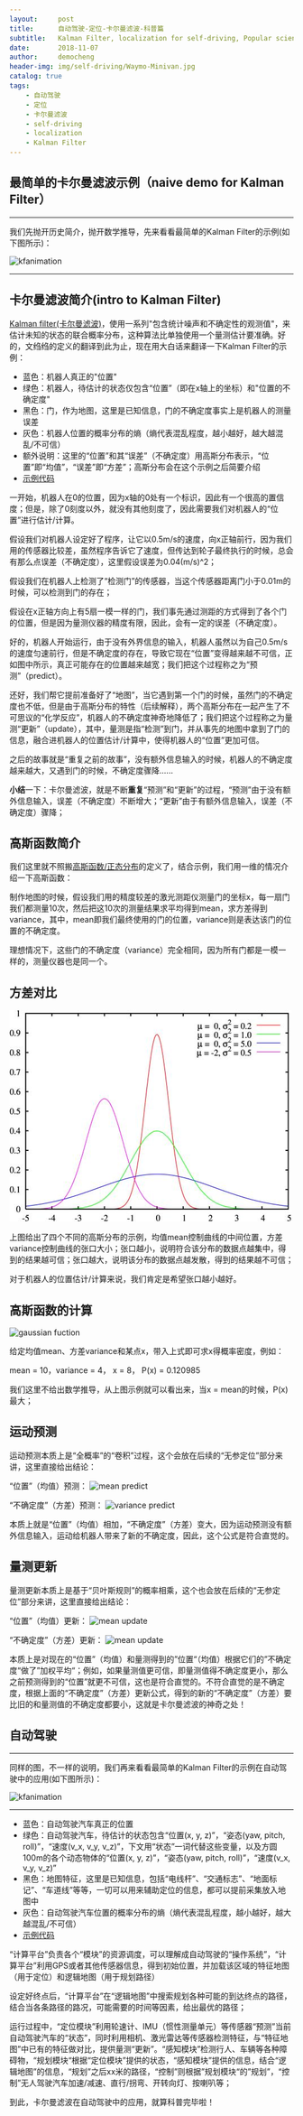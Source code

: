 ```yaml
---
layout:     post
title:      自动驾驶-定位-卡尔曼滤波-科普篇
subtitle:   Kalman Filter, localization for self-driving, Popular science
date:       2018-11-07
author:     democheng
header-img: img/self-driving/Waymo-Minivan.jpg
catalog: true
tags:
    - 自动驾驶
    - 定位
    - 卡尔曼滤波
    - self-driving
    - localization
    - Kalman Filter
---
```


## 最简单的卡尔曼滤波示例（naive demo for Kalman Filter）

---

我们先抛开历史简介，抛开数学推导，先来看看最简单的Kalman Filter的示例(如下图所示)：

![kfanimation](https://github.com/democheng/PythonRobotics/raw/master/kalmanfilter.gif)

---

## 卡尔曼滤波简介(intro to Kalman Filter)

[Kalman filter(卡尔曼滤波)](https://en.wikipedia.org/wiki/Kalman_filter)，使用一系列"包含统计噪声和不确定性的观测值"，来估计未知的状态的联合概率分布，这种算法比单独使用一个量测估计要准确。好的，文绉绉的定义的翻译到此为止，现在用大白话来翻译一下Kalman Filter的示例：
- 蓝色：机器人真正的"位置"
- 绿色：机器人，待估计的状态仅包含“位置”（即在x轴上的坐标）和"位置的不确定度"
- 黑色：门，作为地图，这里是已知信息，门的不确定度事实上是机器人的测量误差
- 灰色：机器人位置的概率分布的熵（熵代表混乱程度，越小越好，越大越混乱/不可信）
- 额外说明：这里的“位置”和其“误差”（不确定度）用高斯分布表示，“位置”即“均值”，“误差”即“方差”；高斯分布会在这个示例之后简要介绍
- [示例代码](https://github.com/democheng/PythonRobotics/blob/master/Localization/kalmanfilter_robot.py)

一开始，机器人在0的位置，因为x轴的0处有一个标识，因此有一个很高的置信度；但是，除了0刻度以外，就没有其他刻度了，因此需要我们对机器人的“位置”进行估计/计算。

假设我们对机器人设定好了程序，让它以0.5m/s的速度，向x正轴前行，因为我们用的传感器比较差，虽然程序告诉它了速度，但传达到轮子最终执行的时候，总会有那么点误差（不确定度），这里假设误差为0.04(m/s)^2；

假设我们在机器人上检测了“检测门”的传感器，当这个传感器距离门小于0.01m的时候，可以检测到门的存在；

假设在x正轴方向上有5扇一模一样的门，我们事先通过测距的方式得到了各个门的位置，但是因为量测仪器的精度有限，因此，会有一定的误差（不确定度）。

好的，机器人开始运行，由于没有外界信息的输入，机器人虽然以为自己0.5m/s的速度匀速前行，但是不确定度的存在，导致它现在“位置”变得越来越不可信，正如图中所示，真正可能存在的位置越来越宽；我们把这个过程称之为“预测”（predict）。

还好，我们帮它提前准备好了“地图”，当它遇到第一个门的时候，虽然门的不确定度也不低，但是由于高斯分布的特性（后续解释），两个高斯分布在一起产生了不可思议的“化学反应”，机器人的不确定度神奇地降低了；我们把这个过程称之为量测“更新”（update），其中，量测是指“检测”到门，并从事先的地图中拿到了门的信息，融合进机器人的位置估计/计算中，使得机器人的“位置”更加可信。

之后的故事就是“重复之前的故事”，没有额外信息输入的时候，机器人的不确定度越来越大，又遇到门的时候，不确定度骤降......

**小结**一下：卡尔曼滤波，就是不断**重复**“预测”和“更新”的过程，“预测”由于没有额外信息输入，误差（不确定度）不断增大；“更新”由于有额外信息输入，误差（不确定度）骤降；

## 高斯函数简介

我们这里就不照搬[高斯函数/正态分布](https://www.udacity.com/course/artificial-intelligence-for-robotics--cs373)的定义了，结合示例，我们用一维的情况介绍一下高斯函数：

制作地图的时候，假设我们用的精度较差的激光测距仪测量门的坐标x，每一扇门我们都测量10次，然后把这10次的测量结果求平均得到mean，求方差得到variance，其中，mean即我们最终使用的门的位置，variance则是表达该门的位置的不确定度。

理想情况下，这些门的不确定度（variance）完全相同，因为所有门都是一模一样的，测量仪器也是同一个。

## 方差对比

![gaussian](https://github.com/democheng/democheng.github.io/raw/master/img/self-driving/gaussian.jpg)

上图给出了四个不同的高斯分布的示例，均值mean控制曲线的中间位置，方差variance控制曲线的张口大小；张口越小，说明符合该分布的数据点越集中，得到的结果越可信；张口越大，说明该分布的数据点越发散，得到的结果越不可信；

对于机器人的位置估计/计算来说，我们肯定是希望张口越小越好。


## 高斯函数的计算
<img src="https://latex.codecogs.com/svg.latex?\Large&space;g(x)={\frac {1}{\sigma {\sqrt {2\pi }}}}e^{-{\frac {1}{2}\left({\frac {x-\mu }{\sigma }}\right)^{2}}.}" title="gaussian fuction" />

给定均值mean、方差variance和某点x，带入上式即可求x得概率密度，例如：

mean = 10，variance = 4， x = 8， P(x) = 0.120985

我们这里不给出数学推导，从上图示例就可以看出来，当x = mean的时候，P(x)最大；

## 运动预测

运动预测本质上是“全概率”的“卷积”过程，这个会放在后续的“无参定位”部分来讲，这里直接给出结论：

“位置”（均值）预测：
<img src="https://latex.codecogs.com/svg.latex?\Large&space;mean_{new} = mean_{old} + mean_{motion}" title="mean predict" />

“不确定度”（方差）预测：
<img src="https://latex.codecogs.com/svg.latex?\Large&space;variance_{new} = variance_{old} + variance_{motion}" title="variance predict" />

本质上就是“位置”（均值）相加，“不确定度”（方差）变大，因为运动预测没有额外信息输入，运动给机器人带来了新的不确定度，因此，这个公式是符合直觉的。

## 量测更新

量测更新本质上是基于“贝叶斯规则”的概率相乘，这个也会放在后续的“无参定位”部分来讲，这里直接给出结论：

“位置”（均值）更新：
<img src="https://latex.codecogs.com/svg.latex?\Large&space;mean_{new} = {\frac {mean_{old} * variance_{measurement} + mean_{measurement} * variance_{old}}{variance_{measurement} + variance_{old}} }" title="mean update" />

“不确定度”（方差）更新：
<img src="https://latex.codecogs.com/svg.latex?\Large&space;variance_{new} = {\frac {1}{ 1/variance_{measurement} + 1/variance_{old} } }" title="mean update" />

本质上是对现在的“位置”（均值）和量测得到的”位置“（均值）根据它们的”不确定度“做了”加权平均“；例如，如果量测值更可信，即量测值得不确定度更小，那么之前预测得到的“位置”就更不可信，这也是符合直觉的。不符合直觉的是不确定度，根据上面的“不确定度”（方差）更新公式，得到的新的“不确定度”（方差）要比旧的和量测值的不确定度都要小，这就是卡尔曼滤波的神奇之处！

## 自动驾驶

---

同样的图，不一样的说明，我们再来看看最简单的Kalman Filter的示例在自动驾驶中的应用(如下图所示)：

![kfanimation](https://github.com/democheng/PythonRobotics/raw/master/kalmanfilter.gif)

---

- 蓝色：自动驾驶汽车真正的位置
- 绿色：自动驾驶汽车，待估计的状态包含“位置(x, y, z)”，“姿态(yaw, pitch, roll)”，“速度(v_x, v_y, v_z)”，下文用“状态”一词代替这些变量，以及方圆100m的各个动态物体的“位置(x, y, z)”，“姿态(yaw, pitch, roll)”，“速度(v_x, v_y, v_z)”
- 黑色：地图特征，这里是已知信息，包括“电线杆”、“交通标志”、“地面标记”、“车道线”等等，一切可以用来辅助定位的信息，都可以提前采集放入地图中
- 灰色：自动驾驶汽车位置的概率分布的熵（熵代表混乱程度，越小越好，越大越混乱/不可信）
- [示例代码](https://github.com/democheng/PythonRobotics/blob/master/Localization/kalmanfilter_robot.py)

“计算平台”负责各个“模块”的资源调度，可以理解成自动驾驶的“操作系统”，“计算平台”利用GPS或者其他传感器信息，得到初始位置，并加载该区域的特征地图（用于定位）和逻辑地图（用于规划路径）

设定好终点后，“计算平台”在“逻辑地图”中搜索规划各种可能的到达终点的路径，结合当各条路径的路况，可能需要的时间等因素，给出最优的路径；

运行过程中，“定位模块”利用轮速计、IMU（惯性测量单元）等传感器“预测”当前自动驾驶汽车的“状态”，同时利用相机、激光雷达等传感器检测特征，与“特征地图”中已有的特征做对比，提供量测“更新”。“感知模块”检测行人、车辆等各种障碍物，“规划模块“根据“定位模块”提供的状态，“感知模块”提供的信息，结合“逻辑地图”的信息，“规划”之后xx米的路径，“控制”则根据”规划模块“的”规划”，“控制”无人驾驶汽车加速/减速、直行/拐弯、开转向灯、按喇叭等；

到此，卡尔曼滤波在自动驾驶中的应用，就算科普完毕啦！
